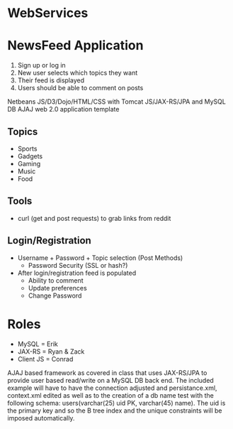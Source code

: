 # WebServices
# NewsFeed Application
1. Sign up or log in
2. New user selects which topics they want
3. Their feed is displayed
4. Users should be able to comment on posts

Netbeans JS/D3/Dojo/HTML/CSS with Tomcat JS/JAX-RS/JPA and MySQL DB AJAJ web 2.0 application template

## Topics
- Sports
- Gadgets
- Gaming
- Music
- Food

## Tools
- curl (get and post requests) to grab links from reddit

## Login/Registration
- Username + Password + Topic selection (Post Methods)
  - Password Security (SSL or hash?)
- After login/registration feed is populated 
  - Ability to comment
  - Update preferences 
  - Change Password
  
# Roles
- MySQL =  Erik
- JAX-RS = Ryan & Zack
- Client JS = Conrad


AJAJ based framework as covered in class that uses JAX-RS/JPA to provide user based read/write on a MySQL DB back end.  The included example will have to have the connection adjusted and persistance.xml, context.xml edited as well as to the creation of a db name test with the following schema: users(varchar(25) uid PK, varchar(45) name).  The uid is the primary key and so the B tree index and the unique constraints will be imposed automatically.
